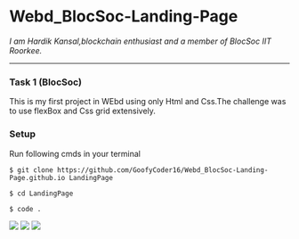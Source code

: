 # Webd_BlocSoc-Landing-Page
_I am Hardik Kansal,blockchain enthusiast and a member of BlocSoc IIT Roorkee._

--------------------

### Task 1 (BlocSoc)
This is my first project in WEbd using only Html and Css.The challenge was to use flexBox and Css grid extensively.

### Setup

Run following cmds in your terminal

~~~
$ git clone https://github.com/GoofyCoder16/Webd_BlocSoc-Landing-Page.github.io LandingPage
~~~
~~~
$ cd LandingPage
~~~
~~~
$ code .
~~~

<img src="https://github.com/GoofyCoder16/Webd_BlocSoc-Landing-Page.github.io/blob/main/Images/Screenshot%20from%202023-06-26%2016-50-03.png">
<img src="https://github.com/GoofyCoder16/Webd_BlocSoc-Landing-Page.github.io/blob/main/Images/Screenshot%20from%202023-06-26%2016-50-28.png">
<img src="https://github.com/GoofyCoder16/Webd_BlocSoc-Landing-Page.github.io/blob/main/Images/Screenshot%20from%202023-06-26%2016-51-48.png">


